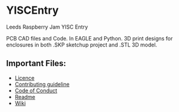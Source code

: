 # YISCEntry
Leeds Raspberry Jam YISC Entry

PCB CAD files and Code. In EAGLE and Python.
3D print designs for enclosures in both .SKP sketchup project and .STL 3D model.

## Important Files:
* [Licence](https://github.com/Mcharlsto/YISCEntry/blob/master/LICENSE)
* [Contributing guideline](https://github.com/Mcharlsto/YISCEntry/blob/master/CONTRIBUTING.md)
* [Code of Conduct](https://github.com/Mcharlsto/YISCEntry/blob/master/CODE_OF_CONDUCT.md)
* [Readme](https://github.com/Mcharlsto/YISCEntry/blob/master/README.md)
* [Wiki](https://github.com/Mcharlsto/YISCEntry/wiki)